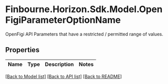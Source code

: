 # Finbourne.Horizon.Sdk.Model.OpenFigiParameterOptionName
OpenFigi API Parameters that have a restricted / permitted range of values.

## Properties

Name | Type | Description | Notes
------------ | ------------- | ------------- | -------------

[[Back to Model list]](../README.md#documentation-for-models) [[Back to API list]](../README.md#documentation-for-api-endpoints) [[Back to README]](../README.md)

